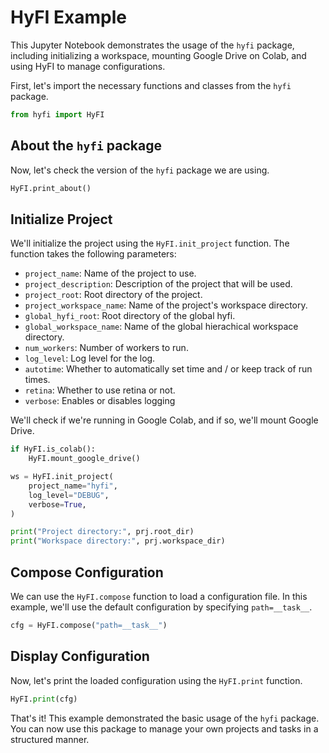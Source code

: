 # HyFI Example

This Jupyter Notebook demonstrates the usage of the `hyfi` package, including initializing a workspace, mounting Google Drive on Colab, and using HyFI to manage configurations.

First, let's import the necessary functions and classes from the `hyfi` package.

```python
from hyfi import HyFI
```

## About the `hyfi` package

Now, let's check the version of the `hyfi` package we are using.

```python
HyFI.print_about()
```

## Initialize Project

We'll initialize the project using the `HyFI.init_project` function. The function takes the following parameters:

- `project_name`: Name of the project to use.
- `project_description`: Description of the project that will be used.
- `project_root`: Root directory of the project.
- `project_workspace_name`: Name of the project's workspace directory.
- `global_hyfi_root`: Root directory of the global hyfi.
- `global_workspace_name`: Name of the global hierachical workspace directory.
- `num_workers`: Number of workers to run.
- `log_level`: Log level for the log.
- `autotime`: Whether to automatically set time and / or keep track of run times.
- `retina`: Whether to use retina or not.
- `verbose`: Enables or disables logging

We'll check if we're running in Google Colab, and if so, we'll mount Google Drive.

```python
if HyFI.is_colab():
    HyFI.mount_google_drive()

ws = HyFI.init_project(
    project_name="hyfi",
    log_level="DEBUG",
    verbose=True,
)

print("Project directory:", prj.root_dir)
print("Workspace directory:", prj.workspace_dir)
```

## Compose Configuration

We can use the `HyFI.compose` function to load a configuration file. In this example, we'll use the default configuration by specifying `path=__task__`.

```python
cfg = HyFI.compose("path=__task__")
```

## Display Configuration

Now, let's print the loaded configuration using the `HyFI.print` function.

```python
HyFI.print(cfg)
```

That's it! This example demonstrated the basic usage of the `hyfi` package. You can now use this package to manage your own projects and tasks in a structured manner.
